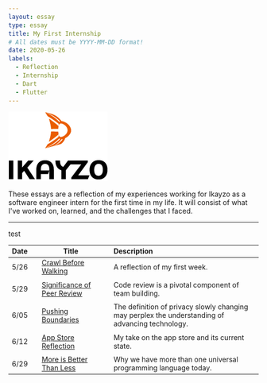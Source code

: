 ```yaml
---
layout: essay
type: essay
title: My First Internship
# All dates must be YYYY-MM-DD format!
date: 2020-05-26
labels:
  - Reflection
  - Internship
  - Dart
  - Flutter
---
```


<img class="" src="../images/logo-ikayzo.png">

These essays are a reflection of my experiences working for Ikayzo as a software engineer intern for the first time in my life. It will consist of what I've worked on, learned, and the challenges that I faced.
<hr>
test

| Date || Title || Description |
|:-------:|-|--------|-|:---------|
| 5/26 || [Crawl Before Walking](2015-08-26.md) || A reflection of my first week. |
||||
| 5/29 || [Significance of Peer Review](Significance-of-peer-review.md) || Code review is a pivotal component of team building. |
||||
| 6/05 || [Pushing Boundaries](Pushing-boundaries.md) || The definition of privacy slowly changing may perplex the understanding of advancing technology.|
||||
| 6/12 || [App Store Reflection](App_Store_Reflection.md) || My take on the app store and its current state.|
||||
| 6/29 || [More is Better Than Less](More_Is_Better_Than_Less.md) || Why we have more than one universal programming language today.|

